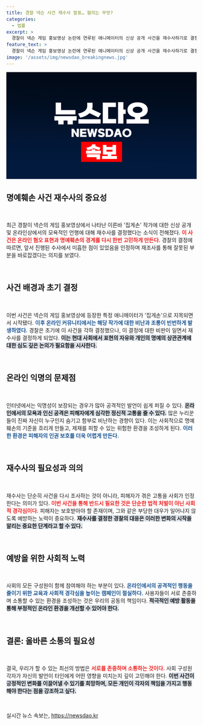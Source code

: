 ```yaml
---
title: 경찰 넥슨 사건 재수사 발표… 혐의는 무엇?
categories:
  - 법률
excerpt: >
  경찰이 넥슨 게임 홍보영상 논란에 연루된 애니메이터의 신상 공개 사건을 재수사하기로 결정했습니다. 온라인에서의 비난과 모욕이 도를 넘어섰다는 지적이 이어지며, 공적 판단의 재검토가 필요하다는 목소리가 커지고 있습니다. 여러분의 의견은 무엇인가요?
feature_text: >
  경찰이 넥슨 게임 홍보영상 논란에 연루된 애니메이터의 신상 공개 사건을 재수사하기로 결정했습니다. 온라인에서의 비난과 모욕이 도를 넘어섰다는 지적이 이어지며, 공적 판단의 재검토가 필요하다는 목소리가 커지고 있습니다. 여러분의 의견은 무엇인가요?
image: '/assets/img/newsdao_breakingnews.jpg'
---
```


<p><img src="/assets/img/newsdao_breakingnews.jpg" alt="ranknews 속보" /></p>

<h2 data-ke-size="size26">명예훼손 사건 재수사의 중요성</h2>

<p data-ke-size="size16">&nbsp;</p>

<p>최근 경찰이 넥슨의 게임 홍보영상에서 나타난 이른바 '집게손' 작가에 대한 신상 공개 및 온라인상에서의 모욕적인 언행에 대해 재수사를 결정했다는 소식이 전해졌다. <b><span style="color: #ee2323;">이 사건은 온라인 혐오 표현과 명예훼손의 경계를 다시 한번 고민하게 만든다.</span></b> 경찰의 결정에 따르면, 앞서 진행된 수사에서 미흡한 점이 있었음을 인정하며 재조사를 통해 잘못된 부분을 바로잡겠다는 의지를 보였다. </p>

<p data-ke-size="size16">&nbsp;</p>

<h2 data-ke-size="size26">사건 배경과 초기 결정</h2>

<p data-ke-size="size16">&nbsp;</p>

<p>이번 사건은 넥슨의 게임 홍보영상에 등장한 특정 애니메이터가 '집게손'으로 지목되면서 시작됐다. <b><span style="color: #1a5490;">이후 온라인 커뮤니티에서는 해당 작가에 대한 비난과 조롱이 빈번하게 발생하였다.</span></b> 경찰은 초기에 이 사건을 각하 결정했으나, 이 결정에 대한 비판이 일면서 재수사를 결정하게 되었다. <b><span style="background-color: #21538527;">이는 현대 사회에서 표현의 자유와 개인의 명예의 상관관계에 대한 심도 깊은 논의가 필요함을 시사한다.</span></b> </p>

<p data-ke-size="size16">&nbsp;</p>

<h2 data-ke-size="size26">온라인 익명의 문제점</h2>

<p data-ke-size="size16">&nbsp;</p>

<p>인터넷에서는 익명성이 보장되는 경우가 많아 공격적인 발언이 쉽게 퍼질 수 있다. <b><span style="background-color: #21538527;">온라인에서의 모욕과 인신 공격은 피해자에게 심각한 정신적 고통을 줄 수 있다.</span></b> 많은 누리꾼들이 진짜 자신이 누구인지 숨기고 함부로 비난하는 경향이 있다. 이는 사회적으로 명예훼손의 기준을 흐리게 만들고, 제재를 피할 수 있는 위험한 환경을 조성하게 된다. <b><span style="color: #1a5490;">이러한 환경은 피해자의 인권 보호를 더욱 어렵게 만든다.</span></b> </p>

<p data-ke-size="size16">&nbsp;</p>

<h2 data-ke-size="size26">재수사의 필요성과 의의</h2>

<p data-ke-size="size16">&nbsp;</p>

<p>재수사는 단순히 사건을 다시 조사하는 것이 아니라, 피해자가 겪은 고통을 사회가 인정한다는 의미가 있다. <b><span style="color: #ee2323;">이번 사건을 통해 반드시 필요한 것은 단순한 법적 처벌이 아닌 사회적 경각심이다.</span></b> 피해자는 보호받아야 할 존재이며, 그와 같은 부당한 대우가 일어나지 않도록 예방하는 노력이 중요하다. <b><span style="background-color: #21538527;">재수사를 결정한 경찰의 대응은 이러한 변화의 시작을 알리는 중요한 단계라고 할 수 있다.</span></b> </p>

<p data-ke-size="size16">&nbsp;</p>

<h2 data-ke-size="size26">예방을 위한 사회적 노력</h2>

<p data-ke-size="size16">&nbsp;</p>

<p>사회의 모든 구성원이 함께 참여해야 하는 부분이 있다. <b><span style="color: #1a5490;">온라인에서의 공격적인 행동을 줄이기 위한 교육과 사회적 경각심을 높이는 캠페인이 절실하다.</span></b> 사용자들이 서로 존중하며 소통할 수 있는 환경을 조성하는 것은 우리의 공동의 책임이다. <b><span style="background-color: #21538527;">적극적인 예방 활동을 통해 부정적인 온라인 환경을 개선할 수 있어야 한다.</span></b> </p>

<p data-ke-size="size16">&nbsp;</p>

<h2 data-ke-size="size26">결론: 올바른 소통의 필요성</h2>

<p data-ke-size="size16">&nbsp;</p>

<p>결국, 우리가 할 수 있는 최선의 방법은 <b><span style="color: #ee2323;">서로를 존중하며 소통하는 것이다.</span></b> 사회 구성원 각자가 자신의 발언이 타인에게 어떤 영향을 미치는지 깊이 고민해야 한다. <b><span style="background-color: #21538527;">이번 사건이 긍정적인 변화를 이끌어낼 수 있기를 희망하며, 모든 개인이 각자의 책임을 가지고 행동해야 한다는 점을 강조하고 싶다.</span></b> </p>

<p data-ke-size="size16">&nbsp;</p>
실시간 뉴스 속보는, <a href="https://newsdao.kr" rel="dofollow">https://newsdao.kr</a>


